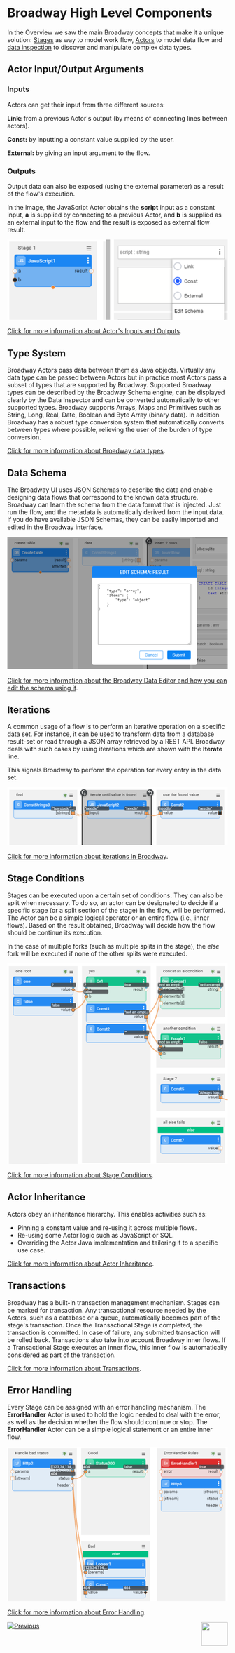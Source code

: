 # Broadway High Level Components


In the Overview we saw the main Broadway concepts that make it a unique solution:
[Stages](19_broadway_flow_stages.md) as way to model work flow, [Actors](03_broadway_actor.md) to model data flow and [data inspection](27_broadway_data_inspection.md) to
discover and manipulate complex data types.

## Actor Input/Output Arguments

### Inputs 

Actors can get their input from three different sources:

**Link:** from a previous Actor's output (by means of connecting lines between actors).

**Const:** by inputting a constant value supplied by the user.

**External:** by giving an input argument to the flow.


### Outputs 

Output data can also be exposed (using the external parameter) as a result of the flow's execution. 

In the image, the JavaScript Actor obtains the **script** input as a constant input, **a** is supplied by connecting to a previous Actor, and **b** is supplied as an external input to the flow and the result is exposed as external flow result.

![image](images/input-output-args.PNG)

[Click for more information about Actor's Inputs and Outputs](03_broadway_actor_window.md#actors-inputs-and-outputs).

## Type System

Broadway Actors pass data between them as Java objects. Virtually any data type can be passed between Actors but in practice most Actors pass a subset of types that are supported by Broadway.  Supported Broadway types can be described by the Broadway Schema engine, can be displayed clearly by the Data Inspector and can be converted automatically to other supported types.
Broadway supports Arrays, Maps and Primitives such as String, Long, Real, Date, Boolean and Byte Array (binary data).
In addition Broadway has a robust type conversion system that automatically converts between types where possible, relieving the user of the burden of type conversion.

[Click for more information about Broadway data types](05_data_types.md#data-types-in-broadway).

## Data Schema

The Broadway UI uses JSON Schemas to describe the data and enable designing data flows that correspond to the known data structure.
Broadway can learn the schema from the data format that is injected. 
Just run the flow, and the metadata is automatically derived from the input data. If you do have available JSON Schemas, they can be easily imported and edited in the Broadway interface.

<img src="images/overview_edit_schema.PNG" />

[Click for more information about the Broadway Data Editor and how you can edit the schema using it](27_broadway_data_inspection.md).

## Iterations

A common usage of a flow is to perform an iterative operation on a specific data set. For instance, it can be used to transform data from a database result-set or read through a JSON array retrieved by a REST API.
Broadway deals with such cases by using iterations which are shown with the **Iterate** line. 

This signals Broadway to perform the operation for every entry in the data set.

<img src="images/overview_iterate.png" >

[Click for more information about iterations in Broadway](21_iterations.md).

## Stage Conditions

Stages can be executed upon a certain set of conditions. They can also be split when necessary. 
To do so, an actor can be designated to decide if a specific stage (or a split section of the stage) in the flow, will be performed. The Actor can be a simple logical operator or an entire flow (i.e., inner flows). 
Based on the result obtained, Broadway will decide how the flow should be continue its execution.

In the case of multiple forks (such as multiple splits in the stage), the *else* fork will be executed if none of the other splits were executed.

<img src="images/overview_condition.png">

[Click for more information about Stage Conditions](19_broadway_flow_stages.md#what-is-a-stage-condition).

## Actor Inheritance

Actors obey an inheritance hierarchy. This enables activities such as:
- Pinning a constant value and re-using it across multiple flows. 
- Re-using some Actor logic such as JavaScript or SQL.
- Overriding the Actor Java implementation and tailoring it to a specific use case.  

[Click for more information about Actor Inheritance](06_export_actor.md).

## Transactions

Broadway has a built-in transaction management mechanism. Stages can be marked for transaction. Any transactional resource needed by the Actors, such as a database or a queue, automatically becomes part of the stage's transaction. Once the Transactional Stage is completed, the transaction is committed. In case of failure, any submitted transaction will be rolled back.
Transactions also take into account Broadway inner flows. If a Transactional Stage executes an inner flow, this inner flow is automatically considered as part of the transaction.

[Click for more information about Transactions](23_transactions.md).

## Error Handling

Every Stage can be assigned with an error handling mechanism. The **ErrorHandler** Actor is used to hold the logic needed to deal with the error, as well as the decision whether the flow should continue or stop. The **ErrorHandler** Actor can be a simple logical statement or an entire inner flow.

<img src="images/overview_error.png" >

[Click for more information about Error Handling](24_error_handling.md).



[![Previous](/articles/images/Previous.png)](01_broadway_overview.md)[<img align="right" width="60" height="54" src="/articles/images/Next.png">](02a_broadway_flow_overview.md)
